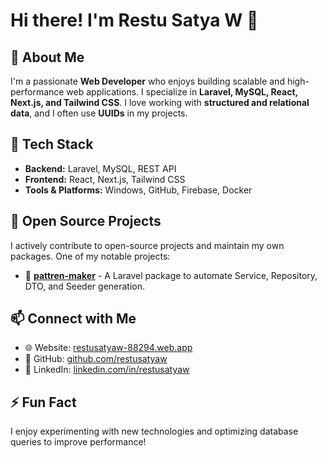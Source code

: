 # Hi there! I'm Restu Satya W 👋

## 🚀 About Me
I'm a passionate **Web Developer** who enjoys building scalable and high-performance web applications. I specialize in **Laravel, MySQL, React, Next.js, and Tailwind CSS**. I love working with **structured and relational data**, and I often use **UUIDs** in my projects.

## 🔨 Tech Stack
- **Backend:** Laravel, MySQL, REST API
- **Frontend:** React, Next.js, Tailwind CSS
- **Tools & Platforms:** Windows, GitHub, Firebase, Docker

## 🌱 Open Source Projects
I actively contribute to open-source projects and maintain my own packages. One of my notable projects:
- 🔧 **[pattren-maker](https://github.com/restusatyaw/pattren-maker)** - A Laravel package to automate Service, Repository, DTO, and Seeder generation.

## 📫 Connect with Me
- 🌐 Website: [restusatyaw-88294.web.app](https://restusatyaw-88294.web.app/)
- 💼 GitHub: [github.com/restusatyaw](https://github.com/restusatyaw)
- 📝 LinkedIn: [linkedin.com/in/restusatyaw](https://www.linkedin.com/in/restusatyaw/)

## ⚡ Fun Fact
I enjoy experimenting with new technologies and optimizing database queries to improve performance!
